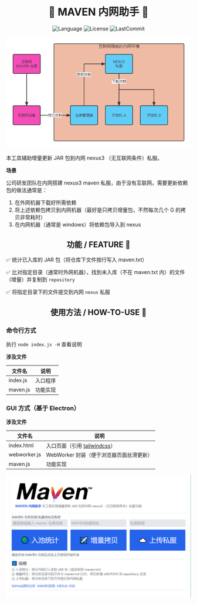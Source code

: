 <div align=center>
<h1>🎉 MAVEN 内网助手 🎉</h1>

![Language](https://img.shields.io/github/languages/top/0604hx/maven-intranet-helper?logo=javascript&color=blue)
![License](https://img.shields.io/badge/License-MIT-green)
![LastCommit](https://img.shields.io/github/last-commit/0604hx/maven-intranet-helper?color=blue&logo=github)

</div>

![](assets/about.png)

本工具辅助增量更新 JAR 包到内网 nexus3 （无互联网条件）私服。

**场景**

公司研发团队在内网搭建 nexus3 maven 私服，由于没有互联网，需要更新依赖包的做法通常是：

1. 在外网机器下载好所需依赖
2. 将上述依赖包拷贝到内网机器（最好是只拷贝增量包，不然每次几个 G 的拷贝非常耗时）
3. 在内网机器（通常是 windows）将依赖包导入到 nexus

<div align=center>

## 功能 / FEATURE 🎉

</div>

✅ 统计已入库的 JAR 包（将仓库下文件按行写入 maven.txt）

✅ 比对指定目录（通常时外网机器），找到未入库（不在 maven.txt 内）的文件（增量）并复制到 `repository`

✅ 将指定目录下的文件提交到内网 `nexus` 私服

<div align=center>

## 使用方法 / HOW-TO-USE 📖

</div>

### 命令行方式

执行 `node index.js -H` 查看说明

**涉及文件**

文件名|说明
-|-
index.js|入口程序
maven.js|功能实现

### GUI 方式（基于 Electron）

**涉及文件**

文件名|说明
-|-
index.html|入口页面（引用 [tailwindcss](https://github.com/tailwindlabs/tailwindcss)）
webworker.js|WebWorker 封装（便于浏览器页面丝滑更新）
maven.js|功能实现

![index.html](assets/index.png)
